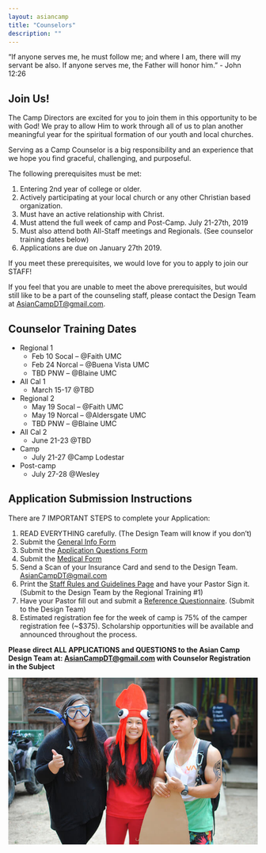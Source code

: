 ```yaml
---
layout: asiancamp
title: "Counselors"
description: ""
---
```


<div class="well">
“If anyone serves me, he must follow me; and where I am, there will my servant be also. If anyone serves me, the Father will honor him.” - John 12:26
</div>

## Join Us!

The Camp Directors are excited for you to join them in this opportunity to be with God! We pray to allow Him to work through all of us to plan another meaningful year for the spiritual formation of our youth and local churches.

Serving as a Camp Counselor is a big responsibility and an experience that we hope you find graceful, challenging, and purposeful.

The following prerequisites must be met:

1. Entering 2nd year of college or older.
1. Actively participating at your local church or any other Christian based organization.
1. Must have an active relationship with Christ.
1. Must attend the full week of camp and Post-Camp. July 21-27th, 2019
1. Must also attend both All-Staff meetings and Regionals. (See counselor training dates below)
1. Applications are due on January 27th 2019.

If you meet these prerequisites, we would love for you to apply to join our STAFF!

If you feel that you are unable to meet the above prerequisites, but would still like to be a part of the counseling staff, please contact the Design Team at [AsianCampDT@gmail.com](mailto:AsianCampDT@gmail.com).

## Counselor Training Dates

* Regional 1
  * Feb 10 Socal – @Faith UMC
  * Feb 24 Norcal – @Buena Vista UMC
  * TBD PNW – @Blaine UMC
* All Cal 1
  * March 15-17 @TBD
* Regional 2
  * May 19 Socal – @Faith UMC
  * May 19 Norcal – @Aldersgate UMC
  * TBD PNW – @Blaine UMC
* All Cal 2
  * June 21-23 @TBD
* Camp
  * July 21-27 @Camp Lodestar
* Post-camp
  * July 27-28 @Wesley

## Application Submission Instructions
There are 7 IMPORTANT STEPS to complete your Application:

1. READ EVERYTHING carefully. (The Design Team will know if you don’t)
1. Submit the <a href="https://docs.google.com/forms/d/e/1FAIpQLSdvqzvbsU4mRiWA5W5VTcl5cu3rPQ7C4xU60oFhTxhrjO3dcQ/viewform" target="_blank">General Info Form</a>
1. Submit the <a href="https://docs.google.com/forms/d/e/1FAIpQLSf7y9oOvXt7OID46CdQqK_U8TnmxXEym8A3z3ieVGqXsqzJsg/viewform" target="_blank">Application Questions Form</a>
1. Submit the <a href="https://docs.google.com/forms/d/e/1FAIpQLSfZtgT12MD1ln7zUDV22bb9T4JuCLPFEfkl7rL5ND8QzKvyiw/viewform" target="_blank">Medical Form</a>
1. Send a Scan of your Insurance Card and send to the Design Team. [AsianCampDT@gmail.com](mailto:AsianCampDT@gmail.com)
1. Print the <a href="https://drive.google.com/file/d/0B_GJLCz6DMvyWlZIZC0zcGNRNDg/view" target="_blank">Staff Rules and Guidelines Page</a> and have your Pastor Sign it. (Submit to the Design Team by the Regional Training #1)
1. Have your Pastor fill out and submit a  <a href="https://drive.google.com/file/d/1_pBNZrXw8IxOYQM10pfIcD9_o9bzryZ0/view?usp=sharing" target="_blank">Reference Questionnaire</a>. (Submit to the Design Team)
1. Estimated registration fee for the week of camp is 75% of the camper registration fee (~$375). Scholarship opportunities will be available and announced throughout the process.

**Please direct ALL APPLICATIONS and QUESTIONS to the Asian Camp Design Team at: [AsianCampDT@gmail.com](mailto:AsianCampDT@gmail.com) with Counselor Registration in the Subject**

<img class="img-rounded" src="/assets/img/asiancamp/Counselors.jpg">

